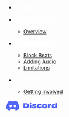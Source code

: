-   <a href="#/documentation.md" title="Home" style="color: white; font-size: larger; font-weight: bolder">Home</a>

-   <a href="#" onclick="return false;" title="Getting Started" style="color: white; font-size: larger; font-weight: bolder">Getting Started</a>

    -   [Overview](gettingstarted.md "Overview")

-   <a href="#/Documentation/audioFiles.md" onclick="return false;" title="Documentation" style="color: white; font-size: larger; font-weight: bolder">Documentation</a>

    -  [Block Beats](Documentation/howdoesblockbeatswork.md "Block Beats")
    -  [Adding Audio](Documentation/addingAudioFiles.md "Block Beats")
    -  [Limitations](Documentation/limitations.md "Block Beats")




-   <a href="#" onclick="return false;" title="Contributing" style="color: white; font-size: larger; font-weight: bolder">Contributing</a>

    -   [Getting involved](Contributing/gettinginvolved.md "Getting involved")

[<img src="./Media/Discord-logo.png" alt="Join our Discord server" width="140">](Support/support.md "Support")
